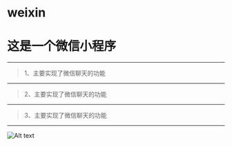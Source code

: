 # weixin
# 这是一个微信小程序
---
>1、主要实现了微信聊天的功能
---
>2、主要实现了微信聊天的功能
---
>3、主要实现了微信聊天的功能
---
![Alt text](app.json/public/icons/weixin-a.png)
